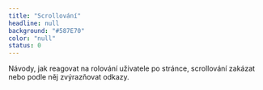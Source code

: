 ```yaml
---
title: "Scrollování"
headline: null
background: "#587E70"
color: "null"
status: 0
---
```


<p>Návody, jak reagovat na rolování uživatele po stránce, scrollování zakázat nebo podle něj zvýrazňovat odkazy.</p>